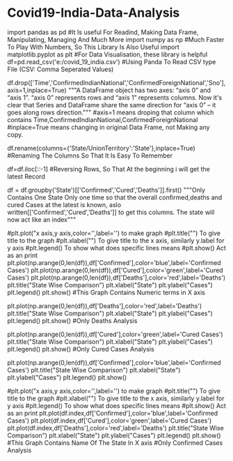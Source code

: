 # Covid19-India-Data-Analysis
import pandas as pd #It Is useful For Readind, Making Data Frame, Manipulating, Managing And Much More
import numpy as np #Much Faster To Play With Numbers, So This Library Is Also Useful
import matplotlib.pyplot as plt #For Data Visualisation, these library is helpful
df=pd.read_csv('e:/covid_19_india.csv') #Using Panda To Read CSV type File (CSV: Comma Seperated Values)

df.drop(['Time','ConfirmedIndianNational','ConfirmedForeignNational','Sno'],axis=1,inplace=True) 
"""A DataFrame object has two axes: “axis 0” and “axis 1”. “axis 0” represents rows and “axis 1” represents columns.
Now it's clear that Series and DataFrame share the same direction for “axis 0” – it goes along rows direction."""
#axis=1 means droping that column which contains Time,ConfirmedIndianNational,ConfirmedForeignNational
#inplace=True means changing in original Data Frame, not Making any copy.

df.rename(columns={'State/UnionTerritory':'State'},inplace=True) 
#Renaming The Columns So That It Is Easy To Remember

df=df.iloc[::-1] #Reversing Rows, So That At the beginning i will get the latest Record

df = df.groupby('State')[['Confirmed','Cured','Deaths']].first()
"""Only Contains One State Only one time so that the overall confirmed,deaths and cured Cases 
at the latest is known, aslo written[['Confirmed','Cured','Deaths']] to get this columns.
The state will now act like an index"""

#plt.plot("x axis,y axis,color='',label='') to make graph 
#plt.title("") To give title to the graph
#plt.xlabel("") To give title to the x axis, similarly y.label for y axis
#plt.legend() To show what does specific lines means
#plt.show() Act as an print
plt.plot(np.arange(0,len(df)),df['Confirmed'],color='blue',label='Confirmed Cases')
plt.plot(np.arange(0,len(df)),df['Cured'],color='green',label='Cured Cases')
plt.plot(np.arange(0,len(df)),df['Deaths'],color='red',label='Deaths')
plt.title("State Wise Comparison")
plt.xlabel("State")
plt.ylabel("Cases")
plt.legend()
plt.show()
#This Graph Contains Numeric terms in X axis

plt.plot(np.arange(0,len(df)),df['Deaths'],color='red',label='Deaths')
plt.title("State Wise Comparison")
plt.xlabel("State")
plt.ylabel("Cases")
plt.legend()
plt.show()
#Only Deaths Analysis

plt.plot(np.arange(0,len(df)),df['Cured'],color='green',label='Cured Cases')
plt.title("State Wise Comparison")
plt.xlabel("State")
plt.ylabel("Cases")
plt.legend()
plt.show()
#Only Cured Cases Analysis

plt.plot(np.arange(0,len(df)),df['Confirmed'],color='blue',label='Confirmed Cases')
plt.title("State Wise Comparison")
plt.xlabel("State")
plt.ylabel("Cases")
plt.legend()
plt.show()

#plt.plot("x axis,y axis,color='',label='') to make graph 
#plt.title("") To give title to the graph
#plt.xlabel("") To give title to the x axis, similarly y.label for y axis
#plt.legend() To show what does specific lines means
#plt.show() Act as an print
plt.plot(df.index,df['Confirmed'],color='blue',label='Confirmed Cases')
plt.plot(df.index,df['Cured'],color='green',label='Cured Cases')
plt.plot(df.index,df['Deaths'],color='red',label='Deaths')
plt.title("State Wise Comparison")
plt.xlabel("State")
plt.ylabel("Cases")
plt.legend()
plt.show()
#This Graph Contains Name Of The State In X axis
#Only Confirmed Cases Analysis
